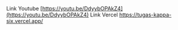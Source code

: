 Link Youtube
[https://youtu.be/DdyybOPAkZ4](https://youtu.be/DdyybOPAkZ4)
Link Vercel
https://tugas-kappa-six.vercel.app/
